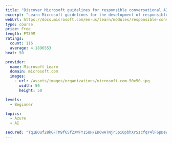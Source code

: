 ```yaml
---
title: "Discover Microsoft guidelines for responsible conversational AI development"
excerpt: "Learn Microsoft guidelines for the development of responsible conversational AI, such as chat bots and voice-controlled systems."
webUrl: https://docs.microsoft.com/en-us/learn/modules/responsible-conversational-ai/
type: course
price: Free
length: PT39M
ratings:
  count: 116
  average: 4.1896553
heat: 50

provider:
  name: Microsoft Learn
  domain: microsoft.com
  images:
    - url: /assets/images/organizations/microsoft.com-50x50.jpg
      width: 50
      height: 50

levels:
  - Beginner

topics:
  - Azure
  - AI

secured: "Tq1BOuf28kGFTM9f6SfZXWFY1S8H/ED6wATNjr5pi0pbhXrSzcfqY4lF6pDeWgYsLDS3OEa6v6TruP2dt4XhI5WDpuZalg0yS+6/0wYOMzLab4RVJpj+Ffi7lrUF0/BmczBjwut9BbwAyme6BUCLUHBrNH+Lqc+I4Lj78oiz9MXONsCxu3kjZC+ma1wextJL0lUnr/k2RrLVt/EMmKuc5xushUdqZikkeHqwPl5oyn1b3nwLCyLseEUvHkTMKoHFUAUx93BNnm9FsD+aca4yW2U7H296Hi/VplIvdpRmh6rnMSKzKWk83MFb6RWikvFUdPWLuIyXLo7YgTejDPDjzGz7bG9FzrTLEiQj0cNHhdmLbM7n9wEMoDBEjC/NgMcalhkKJtjvwBmngd/PwfED0Kpv4mmF4stu4TebT0nBLlk=;K0Clm/ePZS1rEjcDygzjEA=="
---
```


